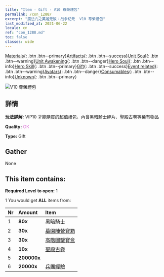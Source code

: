 ```yaml
---
title: "Item - Gift - V10 尊榮禮包"
permalink: /con_1288/
excerpt: "魔法门之英雄无敌：战争纪元  V10 尊榮禮包"
last_modified_at: 2021-06-22
locale: cn
ref: "con_1288.md"
toc: false
classes: wide
---
```

 [Materials](/ItemsCN/){: .btn .btn--primary}[Artifacts](/ItemsCN/Artifacts/){: .btn .btn--success}[Unit Soul](/ItemsCN/UnitSoul/){: .btn .btn--warning}[Unit Awakening](/ItemsCN/UnitAwakening/){: .btn .btn--danger}[Hero Soul](/ItemsCN/HeroSoul/){: .btn .btn--info}[Hero Skill](/ItemsCN/HeroSkill/){: .btn .btn--primary}[Gift](/ItemsCN/Gift/){: .btn .btn--success}[Event related](/ItemsCN/Events/){: .btn .btn--warning}[Avatars](/ItemsCN/Avatars/){: .btn .btn--danger}[Consumables](/ItemsCN/Consumables/){: .btn .btn--info}[Unknown](/ItemsCN/Unknown/){: .btn .btn--primary}

 ![V10 尊榮禮包](/images/t/i_905010.png)

## 詳情
 **玩法詳解:** VIP10 才能購買的超值禮包，內含黑暗騎士碎片、聖殿古卷等稀有物品

 **Quality:** <span style="color: #DA70D6">OK</span>

 **Type:** Gift

## Gather

  None

## This item contains:

 **Required Level to open:** 1

 1 You would get **ALL** items  from:

  | Nr | Amount |     Item    |
  |:---|:-------|:------------|
  | 1 |  **80x** | [黑暗騎士](/cn/Items/unt_213/) |  | 
  | 2 |  **30x** | [墓園陣營寶箱](/cn/Items/con_1271/) |  | 
  | 3 |  **30x** | [高階圖鑒寶盒](/cn/Items/con_760/) |  | 
  | 4 |  **10x** | [聖殿古卷](/cn/Items/con_697/) |  | 
  | 5 |  **200000x** | <i class="fas fa-coins"/> |  | 
  | 6 |  **20000x** | [兵團經驗](/cn/Items/con_902/) |  | 
